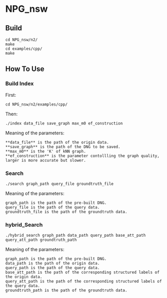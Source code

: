 # NPG_nsw

## Build  

```shell
cd NPG_nsw/n2/
make
cd examples/cpp/
make
```

## How To Use

### Build Index 
First: 

```shell
cd NPG_nsw/n2/examples/cpp/
```

Then: 

```shell
./index data_file save_graph max_m0 ef_construction
```

 Meaning of the parameters:    

    **data_file** is the path of the origin data.
    **save_graph** is the path of the DNG to be saved.
    **max_m0** is the 'K' of kNN graph.
    **ef_construction** is the parameter contollling the graph quality, larger is more accurate but slower.

### Search
```shell
./search graph_path query_file groundtruth_file
```

 Meaning of the parameters:    

```
graph_path is the path of the pre-built DNG.
query_file is the path of the query data.
groundtruth_file is the path of the groundtruth data.
```
### hybrid_Search
```shell
./hybrid_search graph_path data_path query_path base_att_path query_att_path groundtruth_path
```

 Meaning of the parameters:  

```
graph_path is the path of the pre-built DNG.
data_path is the path of the origin data.
query_path is the path of the query data.
base_att_path is the path of the corresponding structured labels of the origin data.
query_att_path is the path of the corresponding structured labels of the query data.
groundtruth_path is the path of the groundtruth data.
```



